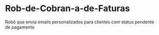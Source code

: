 # Rob-de-Cobran-a-de-Faturas
Robô que envia emails personalizados para clientes com status pendente de pagamento
